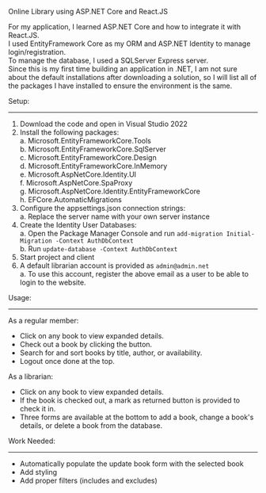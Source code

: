 Online Library using ASP.NET Core and React.JS

For my application, I learned ASP.NET Core and how to integrate it with React.JS.  
I used EntityFramework Core as my ORM and ASP.NET Identity to manage login/registration.  
To manage the database, I used a SQLServer Express server.  
Since this is my first time building an application in .NET, I am not sure about the default installations after downloading a solution, so I will list all of the packages I have installed to ensure the environment is the same.

Setup:
__________________________
1. Download the code and open in Visual Studio 2022
2. Install the following packages:  
  a. Microsoft.EntityFrameworkCore.Tools  
  b. Microsoft.EntityFrameworkCore.SqlServer  
  c. Microsoft.EntityFrameworkCore.Design  
  d. Microsoft.EntityFrameworkCore.InMemory  
  e. Microsoft.AspNetCore.Identity.UI  
  f. Microsoft.AspNetCore.SpaProxy  
  g. Microsoft.AspNetCore.Identity.EntityFrameworkCore  
  h. EFCore.AutomaticMigrations  
3. Configure the appsettings.json connection strings:  
  a. Replace the server name with your own server instance  
4. Create the Identity User Databases:  
  a. Open the Package Manager Console and run ```add-migration Initial-Migration -Context AuthDbContext```  
  b. Run ```update-database -Context AuthDbContext```
5. Start project and client
6. A default librarian account is provided as ```admin@admin.net```  
   a. To use this account, register the above email as a user to be able to login to the website.

Usage:
__________________________________
As a regular member:  
* Click on any book to view expanded details.
* Check out a book by clicking the button.
* Search for and sort books by title, author, or availability.
* Logout once done at the top.

As a librarian:
* Click on any book to view expanded details.
* If the book is checked out, a mark as returned button is provided to check it in.
* Three forms are available at the bottom to add a book, change a book's details, or delete a book from the database.

Work Needed:
______________________________________
* Automatically populate the update book form with the selected book
* Add styling
* Add proper filters (includes and excludes)
